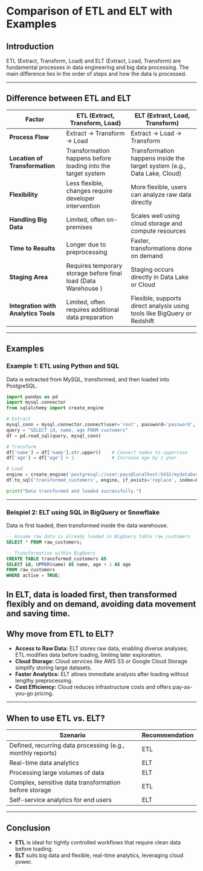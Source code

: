 # Comparison of ETL and ELT with Examples

## Introduction

ETL (Extract, Transform, Load) and ELT (Extract, Load, Transform) are fundamental processes in data engineering and big data processing. The main difference lies in the order of steps and how the data is processed.

---

## Difference between ETL and ELT

| Factor                     | ETL (Extract, Transform, Load)                            | ELT (Extract, Load, Transform)                           |
|----------------------------|-----------------------------------------------------------|----------------------------------------------------------|
| **Process Flow**            | Extract → Transform → Load                                | Extract → Load → Transform                               |
| **Location of Transformation** | Transformation happens before loading into the target system | Transformation happens inside the target system (e.g., Data Lake, Cloud) |
| **Flexibility**             | Less flexible, changes require developer intervention    | More flexible, users can analyze raw data directly       |
| **Handling Big Data**       | Limited, often on-premises                                | Scales well using cloud storage and compute resources    |
| **Time to Results**         | Longer due to preprocessing                               | Faster, transformations done on demand                   |
| **Staging Area**            | Requires temporary storage before final load (Data Warehouse )            | Staging occurs directly in Data Lake or Cloud            |
| **Integration with Analytics Tools** | Limited, often requires additional data preparation | Flexible, supports direct analysis using tools like BigQuery or Redshift |

---

## Examples

### Example 1: ETL using Python and SQL

Data is extracted from MySQL, transformed, and then loaded into PostgreSQL.

```python
import pandas as pd
import mysql.connector
from sqlalchemy import create_engine

# Extract
mysql_conn = mysql.connector.connect(user='root', password='password', host='localhost', database='sales')
query = "SELECT id, name, age FROM customers"
df = pd.read_sql(query, mysql_conn)

# Transform
df['name'] = df['name'].str.upper()    # Convert names to uppercase
df['age'] = df['age'] + 1              # Increase age by 1 year

# Load
engine = create_engine('postgresql://user:pass@localhost:5432/mydatabase')
df.to_sql('transformed_customers', engine, if_exists='replace', index=False)

print("Data transformed and loaded successfully.")
```
---

### Beispiel 2: ELT using SQL in BigQuery or Snowflake

Data is first loaded, then transformed inside the data warehouse.

```sql
-- Assume raw data is already loaded in BigQuery table raw_customers
SELECT * FROM raw_customers;

-- Transformation within BigQuery
CREATE TABLE transformed_customers AS
SELECT id, UPPER(name) AS name, age + 1 AS age
FROM raw_customers
WHERE active = TRUE;
```

In ELT, data is loaded first, then transformed flexibly and on demand, avoiding data movement and saving time.
---

## Why move from ETL to ELT?

- **Access to Raw Data:** ELT stores raw data, enabling diverse analyses; ETL modifies data before loading, limiting later exploration.
- **Cloud Storage:** Cloud services like AWS S3 or Google Cloud Storage simplify storing large datasets.
- **Faster Analytics:** ELT allows immediate analysis after loading without lengthy preprocessing.
- **Cost Efficiency:** Cloud reduces infrastructure costs and offers pay-as-you-go pricing.
  
---

## When to use ETL vs. ELT?

| Szenario                                | Recommendation   |
|----------------------------------------|--------------|
| Defined, recurring data processing (e.g., monthly reports) | ETL          |
| Real-time data analytics                  | ELT          |
| Processing large volumes of data         | ELT          |
| Complex, sensitive data transformation before storage | ETL          |
| Self-service analytics for end users | ELT          |

---

## Conclusion

- **ETL** is ideal for tightly controlled workflows that require clean data before loading.
- **ELT** suits big data and flexible, real-time analytics, leveraging cloud power.

